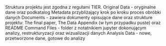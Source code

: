 Struktura projektu jest zgodna z regułami TIER.
Original Data - oryginalne dane oraz podkatalog Metadata przybliżający krok po kroku proces obróbki danych
Documents - zawiera dokumenty opisujące dane oraz strukture projektu: The final paper, The Data Appendix (w tym przypadku puste) oraz README
Command Files - folder z notatnikiem jupyter dokonującym analizy, restrukturyzacji oraz wizualizacji danych
Analysis Data - nowe, przetworzone dane, gotowe do analizy